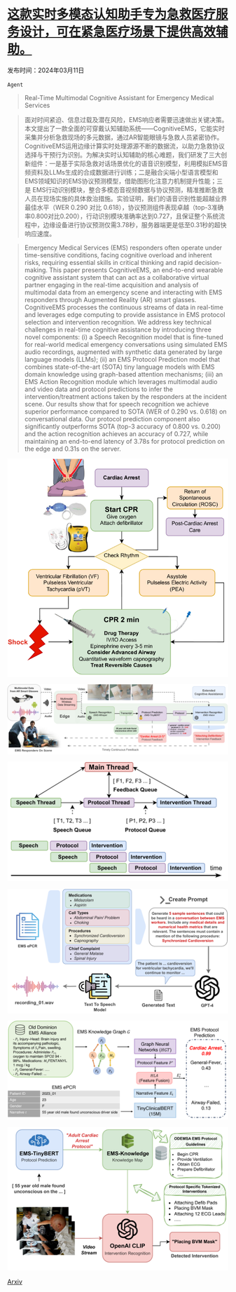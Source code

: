 # [这款实时多模态认知助手专为急救医疗服务设计，可在紧急医疗场景下提供高效辅助。](https://arxiv.org/abs/2403.06734)

发布时间：2024年03月11日

`Agent`

> Real-Time Multimodal Cognitive Assistant for Emergency Medical Services

> 面对时间紧迫、信息过载及潜在风险，EMS响应者需要迅速做出关键决策。本文提出了一款全面的可穿戴认知辅助系统——CognitiveEMS，它能实时采集并分析急救现场的多元数据，通过AR智能眼镜与急救人员紧密协作。CognitiveEMS运用边缘计算实时处理源源不断的数据流，以助力急救协议选择与干预行为识别。为解决实时认知辅助的核心难题，我们研发了三大创新组件：一是基于实际急救对话场景优化的语音识别模型，利用模拟EMS音频资料及LLMs生成的合成数据进行训练；二是融合尖端小型语言模型和EMS领域知识的EMS协议预测模型，借助图形化注意力机制提升性能；三是 EMS行动识别模块，整合多模态音视频数据与协议预测，精准推断急救人员在现场实施的具体救治措施。实验证明，我们的语音识别性能超越业界最佳水平（WER 0.290 对比 0.618），协议预测组件表现卓越（top-3准确率0.800对比0.200），行动识别模块准确率达到0.727，且保证整个系统流程中，边缘设备进行协议预测仅需3.78秒，服务器端更是低至0.31秒的超快响应速度。

> Emergency Medical Services (EMS) responders often operate under time-sensitive conditions, facing cognitive overload and inherent risks, requiring essential skills in critical thinking and rapid decision-making. This paper presents CognitiveEMS, an end-to-end wearable cognitive assistant system that can act as a collaborative virtual partner engaging in the real-time acquisition and analysis of multimodal data from an emergency scene and interacting with EMS responders through Augmented Reality (AR) smart glasses. CognitiveEMS processes the continuous streams of data in real-time and leverages edge computing to provide assistance in EMS protocol selection and intervention recognition. We address key technical challenges in real-time cognitive assistance by introducing three novel components: (i) a Speech Recognition model that is fine-tuned for real-world medical emergency conversations using simulated EMS audio recordings, augmented with synthetic data generated by large language models (LLMs); (ii) an EMS Protocol Prediction model that combines state-of-the-art (SOTA) tiny language models with EMS domain knowledge using graph-based attention mechanisms; (iii) an EMS Action Recognition module which leverages multimodal audio and video data and protocol predictions to infer the intervention/treatment actions taken by the responders at the incident scene. Our results show that for speech recognition we achieve superior performance compared to SOTA (WER of 0.290 vs. 0.618) on conversational data. Our protocol prediction component also significantly outperforms SOTA (top-3 accuracy of 0.800 vs. 0.200) and the action recognition achieves an accuracy of 0.727, while maintaining an end-to-end latency of 3.78s for protocol prediction on the edge and 0.31s on the server.

![这款实时多模态认知助手专为急救医疗服务设计，可在紧急医疗场景下提供高效辅助。](../../../paper_images/2403.06734/x1.png)

![这款实时多模态认知助手专为急救医疗服务设计，可在紧急医疗场景下提供高效辅助。](../../../paper_images/2403.06734/x2.png)

![这款实时多模态认知助手专为急救医疗服务设计，可在紧急医疗场景下提供高效辅助。](../../../paper_images/2403.06734/x3.png)

![这款实时多模态认知助手专为急救医疗服务设计，可在紧急医疗场景下提供高效辅助。](../../../paper_images/2403.06734/x4.png)

![这款实时多模态认知助手专为急救医疗服务设计，可在紧急医疗场景下提供高效辅助。](../../../paper_images/2403.06734/x5.png)

![这款实时多模态认知助手专为急救医疗服务设计，可在紧急医疗场景下提供高效辅助。](../../../paper_images/2403.06734/x6.png)

[Arxiv](https://arxiv.org/abs/2403.06734)